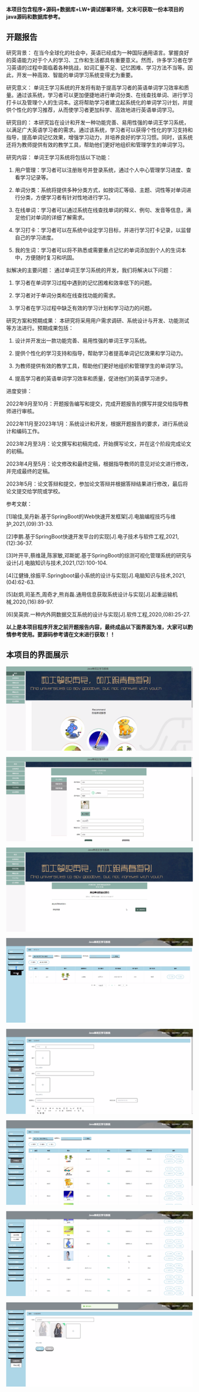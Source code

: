 ****本项目包含程序+源码+数据库+LW+调试部署环境，文末可获取一份本项目的java源码和数据库参考。****

## ******开题报告******

研究背景：
在当今全球化的社会中，英语已经成为一种国际通用语言。掌握良好的英语能力对于个人的学习、工作和生活都具有重要意义。然而，许多学习者在学习英语的过程中面临着各种挑战，如词汇量不足、记忆困难、学习方法不当等。因此，开发一种高效、智能的单词学习系统变得尤为重要。

研究意义：
单词王学习系统的开发将有助于提高学习者的英语单词学习效率和质量。通过该系统，学习者可以更加便捷地进行单词分类、在线查找单词、进行学习打卡以及管理个人的生词本。这将帮助学习者建立起系统化的单词学习计划，并提供个性化的学习推荐，从而使学习者更加科学、高效地进行英语单词学习。

研究目的：
本研究旨在设计和开发一种功能完善、易用性强的单词王学习系统，以满足广大英语学习者的需求。通过该系统，学习者可以获得个性化的学习支持和指导，提高单词记忆效果，增强学习动力，并培养良好的学习习惯。同时，该系统还将为教师提供有效的教学工具，帮助他们更好地组织和管理学生的单词学习。

研究内容： 单词王学习系统将包括以下功能：

  1. 用户管理：学习者可以注册账号并登录系统，通过个人中心管理学习进度、查看学习记录等。

  2. 单词分类：系统将提供多种分类方式，如按词汇等级、主题、词性等对单词进行分类，方便学习者有针对性地进行学习。

  3. 在线单词：学习者可以通过系统在线查找单词的释义、例句、发音等信息，满足他们对单词的详细了解需求。

  4. 学习打卡：学习者可以在系统中设定学习目标，并进行学习打卡记录，以监督自己的学习进度。

  5. 我的生词：学习者可以将不熟悉或需要重点记忆的单词添加到个人的生词本中，方便随时复习和巩固。

拟解决的主要问题： 通过单词王学习系统的开发，我们将解决以下问题：

  1. 学习者在单词学习过程中遇到的记忆困难和效率低下的问题。

  2. 学习者对于单词分类和在线查找功能的需求。

  3. 学习者在学习过程中缺乏有效的学习计划和学习动力的问题。

研究方案和预期成果： 本研究将采用用户需求调研、系统设计与开发、功能测试等方法进行。预期成果包括：

  1. 设计并开发出一款功能完善、易用性强的单词王学习系统。

  2. 提供个性化的学习支持和指导，帮助学习者提高单词记忆效果和学习动力。

  3. 为教师提供有效的教学工具，帮助他们更好地组织和管理学生的单词学习。

  4. 提高学习者的英语单词学习效率和质量，促进他们的英语学习进步。

进度安排：

2022年9月至10月：开题报告编写和提交，完成开题报告的撰写并提交给指导教师进行审核。

2022年11月至2023年1月：系统设计和开发，根据开题报告的要求，进行系统设计和编码工作。

2023年2月至3月：论文撰写和初稿完成，开始撰写论文，并在这个阶段完成论文的初稿。

2023年4月至5月：论文修改和最终定稿，根据指导教师的意见对论文进行修改，并完成最终的定稿。

2023年5月：论文答辩和提交，参加论文答辩并根据答辩结果进行修改，最后将论文提交给学院或学校。

参考文献：

[1]喻佳,吴丹新.基于SpringBoot的Web快速开发框架[J].电脑编程技巧与维护,2021,(09):31-33.

[2]李鹏.基于SpringBoot快速开发平台的实现[J].电子技术与软件工程,2021,(12):36-37.

[3]叶开平,蔡维晟,陈家敏,邓斯妮.基于SpringBoot的综测可视化管理系统的研究与设计[J].电脑知识与技术,2021,(12):100-104.

[4]江健锋,徐振平.Springboot最小系统的设计与实现[J].电脑知识与技术,2021,(04):62-63.

[5]赵炯,司圣杰,周奇才,熊肖磊.通用信息获取系统设计与实现[J].起重运输机械,2020,(16):89-97.

[6]吴英宾.一种内外网数据交互系统的设计与实现[J].软件工程,2020,(08):25-27.

****以上是本项目程序开发之前开题报告内容，最终成品以下面界面为准，大家可以酌情参考使用。要源码参考请在文末进行获取！！****

## ******本项目的界面展示******

![](./res/c8556385e9c04aa090718e19dcdd80ae.png)

![](./res/79b151dba8bf42869632553bfdcb1b5a.png)

![](./res/34b5fae3acca466db6864ec794f5e2fc.png)

![](./res/72484dc1590941ab95e506537076ed0d.png)

![](./res/69bb3b4f4d41453aa1c5f6176b2414a0.png)

![](./res/ea24508da3834bfea1a5d7f382fca439.png)

![](./res/afd7eac9478e40c2b7ce9f54870332bf.png)

![](./res/4ee84a529c4f4deea70323a809c08be2.png)

